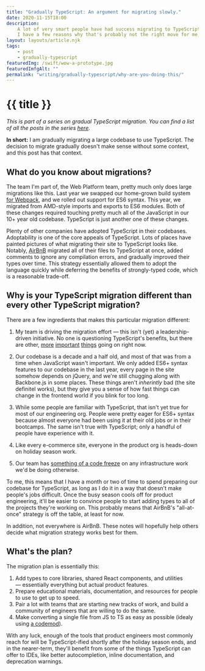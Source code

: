 ```yaml
---
title: "Gradually TypeScript: An argument for migrating slowly."
date: 2020-11-15T18:00
description:
    A lot of very smart people have had success migrating to TypeScript quickly.
    I have a few reasons why that's probably not the right move for me, yet.
layout: layouts/article.njk
tags:
    - post
    - gradually-typescript
featuredImg: /swift/wow-a-prototype.jpg
featuredImfgAlt: ""
permalink: "writing/gradually-typescript/why-are-you-doing-this/"
---
```


# {{ title }}

_This is part of a series on gradual TypeScript migration. You can find a list
of all the posts in the series [here](/writing/gradually-typescript/)._

**In short:** I am gradually migrating a large codebase to use TypeScript. The
decision to migrate gradually doesn't make sense without some context, and this
post has that context.

## What do you know about migrations?

The team I'm part of, the Web Platform team, pretty much only does large
migrations like this. Last year we swapped our home-grown build system [for
Webpack][jsconf], and we rolled out support for ES6 syntax. This year, we
migrated from AMD-style imports and exports to ES6 modules. Both of these
changes required touching pretty much all of the JavaScript in our 10+ year old
codebase. TypeScript is just another one of these changes.

Plenty of other companies have adopted TypeScript in their codebases.
Adoptability is one of the core appeals of TypeScript. Lots of places have
painted pictures of what migrating their site to TypeScript looks like. Notably,
[AirBnB](https://medium.com/airbnb-engineering/ts-migrate-a-tool-for-migrating-to-typescript-at-scale-cd23bfeb5cc)
migrated all of their files to TypeScript at once, added comments to ignore any
compilation errors, and gradually improved their types over time. This strategy
essentially allowed them to adopt the language quickly while deferring the
benefits of strongly-typed code, which is a reasonable trade-off.

## Why is your TypeScript migration different than every other TypeScript migration?

There are a few ingredients that makes this particular migration different:

1. My team is driving the migration effort — this isn't (yet) a
   leadership-driven initiative. No one is questioning TypeScript's benefits,
   but there are other, [more][going-up] [important][going-down]
   [things][going-uhhh] going on right now.

2. Our codebase is a decade and a half old, and most of that was from a time
   when JavaScript wasn't important. We only added ES6+ syntax features to our
   codebase in the last year, every page in the site somehow depends on jQuery,
   and we're still chugging along with Backbone.js in some places. These things
   aren't _inherintly_ bad (the site definitel works), but they give you a sense
   of how fast things can change in the frontend world if you blink for too
   long.

3. While some people are familiar with TypeScript, that isn't yet true for most
   of our engineering org. People were pretty eager for ES6+ syntax because
   almost everyone had been using it at their old jobs or in their bootcamps.
   The same isn't true with TypeScript; only a handful of people have experience
   with it.

4. Like every e-commerce site, everyone in the product org is heads-down on
   holiday season work.

5. Our team has
   [something of a code freeze](https://codeascraft.com/2016/11/16/code-slush-holidays/)
   on any infrastructure work we'd be doing otherwise.

To me, this means that I have a month or two of time to spend preparing our
codebase for TypeScript, as long as I do it in a way that doesn't make people's
jobs difficult. Once the busy season cools off for product engineering, it'll be
easier to convince people to start adding types to all of the projects they're
working on. This probably means that AirBnB's "all-at-once" strategy is off the
table, at least for now.

In addition, not everywhere is AirBnB. These notes will hopefully help others
decide what migration strategy works best for them.

## What's the plan?

The migration plan is essentially this:

1. Add types to core libraries, shared React components, and utilities
   — essentially everything but actual product features.
2. Prepare educational materials, documentation, and resources for people to use
   to get up to speed.
3. Pair a lot with teams that are starting new tracks of work, and build a
   community of engineers that are willing to do the same.
4. Make converting a single file from JS to TS as easy as possible (idealy using
   [a codemod][ts-migrate]).

With any luck, enough of the tools that product engineers most commonly reach
for will be TypeScript-ified shortly after the holiday season ends, and in the
nearer-term, they'll benefit from some of the things TypeScript can offer to
IDEs, like better autocompletion, inline documentation, and deprecation
warnings.

[jsconf]:
    https://codeascraft.com/2020/04/06/developing-in-a-monorepo-while-still-using-webpack/
[going-up]:
    https://www.equities.com/news/etsy-inc-etsy-soars-9-34-on-november-11
[going-down]:
    https://www.fool.com/investing/2020/11/09/why-shares-of-chewy-wayfair-and-etsy-are-tumbling/
[going-uhhh]:
    https://www.theverge.com/2020/7/10/21318991/etsy-mesh-masks-coronavirus-poor-protection
[ts-migrate]: https://github.com/airbnb/ts-migrate
